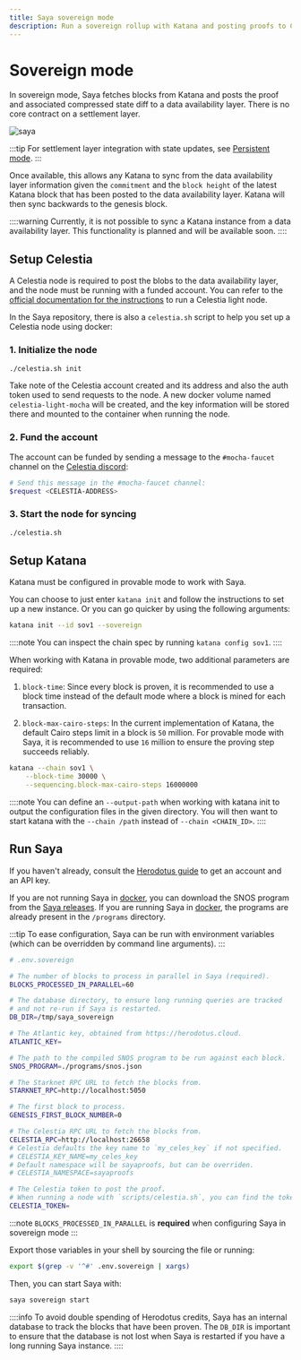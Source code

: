 ```yaml
---
title: Saya sovereign mode
description: Run a sovereign rollup with Katana and posting proofs to Celestia.
---
```


# Sovereign mode

In sovereign mode, Saya fetches blocks from Katana and posts the proof and associated compressed state diff to a data availability layer.
There is no core contract on a settlement layer.

![saya](/saya-celestia.png)

:::tip
For settlement layer integration with state updates, see [Persistent mode](/toolchain/saya/persistent).
:::

Once available, this allows any Katana to sync from the data availability layer information given the `commitment` and the `block height` of the latest Katana block that has been posted to the data availability layer.
Katana will then sync backwards to the genesis block.

::::warning
Currently, it is not possible to sync a Katana instance from a data availability layer.
This functionality is planned and will be available soon.
::::

## Setup Celestia

A Celestia node is required to post the blobs to the data availability layer, and the node must be running with a funded account.
You can refer to the [official documentation for the instructions](https://docs.celestia.org/how-to-guides/light-node) to run a Celestia light node.

In the Saya repository, there is also a `celestia.sh` script to help you set up a Celestia node using docker:

### 1. Initialize the node

```bash
./celestia.sh init
```

Take note of the Celestia account created and its address and also the auth token used to send requests to the node.
A new docker volume named `celestia-light-mocha` will be created, and the key information will be stored there and mounted to the container when running the node.

### 2. Fund the account

The account can be funded by sending a message to the `#mocha-faucet` channel on the [Celestia discord](https://discord.com/invite/YsnTPcSfWQ):

```bash
# Send this message in the #mocha-faucet channel:
$request <CELESTIA-ADDRESS>
```

### 3. Start the node for syncing

```bash
./celestia.sh
```

## Setup Katana

Katana must be configured in provable mode to work with Saya.

You can choose to just enter `katana init` and follow the instructions to set up a new instance.
Or you can go quicker by using the following arguments:

```bash
katana init --id sov1 --sovereign
```

::::note
You can inspect the chain spec by running `katana config sov1`.
::::

When working with Katana in provable mode, two additional parameters are required:

1. `block-time`: Since every block is proven, it is recommended to use a block time instead of the default mode where a block is mined for each transaction.

2. `block-max-cairo-steps`: In the current implementation of Katana, the default Cairo steps limit in a block is `50` million.
For provable mode with Saya, it is recommended to use `16` million to ensure the proving step succeeds reliably.

```bash
katana --chain sov1 \
    --block-time 30000 \
    --sequencing.block-max-cairo-steps 16000000
```

::::note
You can define an `--output-path` when working with katana init to output the configuration files in the given directory.
You will then want to start katana with the `--chain /path` instead of `--chain <CHAIN_ID>`.
::::

## Run Saya

If you haven't already, consult the [Herodotus guide](/toolchain/saya) to get an account and an API key.

If you are not running Saya in [docker](https://github.com/dojoengine/saya/pkgs/container/saya), you can download the SNOS program from the [Saya releases](https://github.com/dojoengine/saya/releases).
If you are running Saya in [docker](https://github.com/dojoengine/saya/pkgs/container/saya), the programs are already present in the `/programs` directory.

:::tip
To ease configuration, Saya can be run with environment variables (which can be overridden by command line arguments).
:::

```bash
# .env.sovereign

# The number of blocks to process in parallel in Saya (required).
BLOCKS_PROCESSED_IN_PARALLEL=60

# The database directory, to ensure long running queries are tracked
# and not re-run if Saya is restarted.
DB_DIR=/tmp/saya_sovereign

# The Atlantic key, obtained from https://herodotus.cloud.
ATLANTIC_KEY=

# The path to the compiled SNOS program to be run against each block.
SNOS_PROGRAM=./programs/snos.json

# The Starknet RPC URL to fetch the blocks from.
STARKNET_RPC=http://localhost:5050

# The first block to process.
GENESIS_FIRST_BLOCK_NUMBER=0

# The Celestia RPC URL to fetch the blocks from.
CELESTIA_RPC=http://localhost:26658
# Celestia defaults the key name to `my_celes_key` if not specified.
# CELESTIA_KEY_NAME=my_celes_key
# Default namespace will be sayaproofs, but can be overriden.
# CELESTIA_NAMESPACE=sayaproofs

# The Celestia token to post the proof.
# When running a node with `scripts/celestia.sh`, you can find the token in the logs before the node starts.
CELESTIA_TOKEN=
```

:::note
`BLOCKS_PROCESSED_IN_PARALLEL` is **required** when configuring Saya in sovereign mode
:::

Export those variables in your shell by sourcing the file or running:

```bash
export $(grep -v '^#' .env.sovereign | xargs)
```

Then, you can start Saya with:

```bash
saya sovereign start
```

::::info
To avoid double spending of Herodotus credits, Saya has an internal database to track the blocks that have been proven.
The `DB_DIR` is important to ensure that the database is not lost when Saya is restarted if you have a long running Saya instance.
::::
